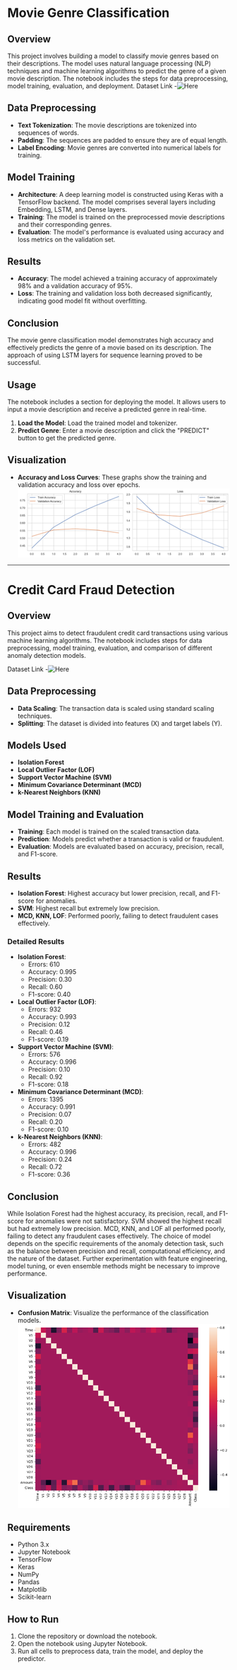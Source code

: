 # Movie Genre Classification

## Overview
This project involves building a model to classify movie genres based on their descriptions. The model uses natural language processing (NLP) techniques and machine learning algorithms to predict the genre of a given movie description. The notebook includes the steps for data preprocessing, model training, evaluation, and deployment.
Dataset Link -![Here](https://www.kaggle.com/datasets/hijest/genre-classification-dataset-imdb)
## Data Preprocessing
- **Text Tokenization**: The movie descriptions are tokenized into sequences of words.
- **Padding**: The sequences are padded to ensure they are of equal length.
- **Label Encoding**: Movie genres are converted into numerical labels for training.

## Model Training
- **Architecture**: A deep learning model is constructed using Keras with a TensorFlow backend. The model comprises several layers including Embedding, LSTM, and Dense layers.
- **Training**: The model is trained on the preprocessed movie descriptions and their corresponding genres.
- **Evaluation**: The model's performance is evaluated using accuracy and loss metrics on the validation set.

## Results
- **Accuracy**: The model achieved a training accuracy of approximately 98% and a validation accuracy of 95%.
- **Loss**: The training and validation loss both decreased significantly, indicating good model fit without overfitting.

## Conclusion
The movie genre classification model demonstrates high accuracy and effectively predicts the genre of a movie based on its description. The approach of using LSTM layers for sequence learning proved to be successful.

## Usage
The notebook includes a section for deploying the model. It allows users to input a movie description and receive a predicted genre in real-time.

1. **Load the Model**: Load the trained model and tokenizer.
2. **Predict Genre**: Enter a movie description and click the "PREDICT" button to get the predicted genre.

## Visualization
- **Accuracy and Loss Curves**: These graphs show the training and validation accuracy and loss over epochs.
![alt text](Images/Accuracy.png)

---

# Credit Card Fraud Detection

## Overview
This project aims to detect fraudulent credit card transactions using various machine learning algorithms. The notebook includes steps for data preprocessing, model training, evaluation, and comparison of different anomaly detection models.

Dataset Link -![Here](https://www.kaggle.com/datasets/mlg-ulb/creditcardfraud)

## Data Preprocessing
- **Data Scaling**: The transaction data is scaled using standard scaling techniques.
- **Splitting**: The dataset is divided into features (X) and target labels (Y).

## Models Used
- **Isolation Forest**
- **Local Outlier Factor (LOF)**
- **Support Vector Machine (SVM)**
- **Minimum Covariance Determinant (MCD)**
- **k-Nearest Neighbors (KNN)**

## Model Training and Evaluation
- **Training**: Each model is trained on the scaled transaction data.
- **Prediction**: Models predict whether a transaction is valid or fraudulent.
- **Evaluation**: Models are evaluated based on accuracy, precision, recall, and F1-score.

## Results
- **Isolation Forest**: Highest accuracy but lower precision, recall, and F1-score for anomalies.
- **SVM**: Highest recall but extremely low precision.
- **MCD, KNN, LOF**: Performed poorly, failing to detect fraudulent cases effectively.

### Detailed Results
- **Isolation Forest**: 
  - Errors: 610
  - Accuracy: 0.995
  - Precision: 0.30
  - Recall: 0.60
  - F1-score: 0.40
- **Local Outlier Factor (LOF)**:
  - Errors: 932
  - Accuracy: 0.993
  - Precision: 0.12
  - Recall: 0.46
  - F1-score: 0.19
- **Support Vector Machine (SVM)**:
  - Errors: 576
  - Accuracy: 0.996
  - Precision: 0.10
  - Recall: 0.92
  - F1-score: 0.18
- **Minimum Covariance Determinant (MCD)**:
  - Errors: 1395
  - Accuracy: 0.991
  - Precision: 0.07
  - Recall: 0.20
  - F1-score: 0.10
- **k-Nearest Neighbors (KNN)**:
  - Errors: 482
  - Accuracy: 0.996
  - Precision: 0.24
  - Recall: 0.72
  - F1-score: 0.36

## Conclusion
While Isolation Forest had the highest accuracy, its precision, recall, and F1-score for anomalies were not satisfactory. SVM showed the highest recall but had extremely low precision. MCD, KNN, and LOF all performed poorly, failing to detect any fraudulent cases effectively. The choice of model depends on the specific requirements of the anomaly detection task, such as the balance between precision and recall, computational efficiency, and the nature of the dataset. Further experimentation with feature engineering, model tuning, or even ensemble methods might be necessary to improve performance.

## Visualization
- **Confusion Matrix**: Visualize the performance of the classification models.
![alt text](Images/Matrix.png)

## Requirements
- Python 3.x
- Jupyter Notebook
- TensorFlow
- Keras
- NumPy
- Pandas
- Matplotlib
- Scikit-learn

## How to Run
1. Clone the repository or download the notebook.
2. Open the notebook using Jupyter Notebook.
3. Run all cells to preprocess data, train the model, and deploy the predictor.
